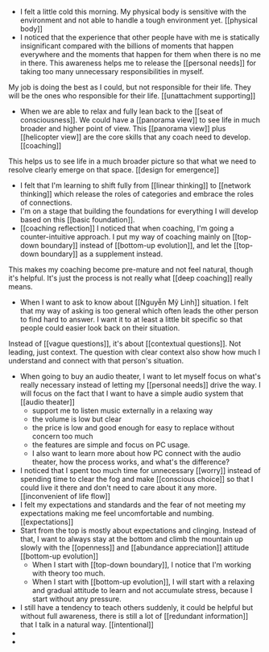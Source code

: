 - I felt a little cold this morning. My physical body is sensitive with the environment and not able to handle a tough environment yet. [[physical body]]
- I noticed that the experience that other people have with me is statically insignificant compared with the billions of moments that happen everywhere and the moments that happen for them when there is no me in there. This awareness helps me to release the [[personal needs]] for taking too many unnecessary responsibilities in myself.

My job is doing the best as I could, but not responsible for their life. They will be the ones who responsible for their life. [[unattachment supporting]]
- When we are able to relax and fully lean back to the [[seat of consciousness]]. We could have a [[panorama view]] to see life in much broader and higher point of view. This [[panorama view]] plus [[helicopter view]] are the core skills that any coach need to develop. [[coaching]]

This helps us to see life in a much broader picture so that what we need to resolve clearly emerge on that space.  [[design for emergence]]
- I felt that I'm learning to shift fully from [[linear thinking]] to [[network thinking]] which release the roles of categories and embrace the roles of connections.
- I'm on a stage that building the foundations for everything I will develop based on this [[basic foundation]].
- [[coaching reflection]] I noticed that when coaching, I'm going a counter-intuitive approach. I put my way of coaching mainly on [[top-down boundary]] instead of [[bottom-up evolution]], and let the [[top-down boundary]] as a supplement instead.

This makes my coaching become pre-mature and not feel natural, though it's helpful. It's just the process is not really what [[deep coaching]] really means.
- When I want to ask to know about [[Nguyễn Mỹ Linh]] situation. I felt that my way of asking is too general which often leads the other person to find hard to answer. I want it to at least a little bit specific so that people could easier look back on their situation. 

Instead of [[vague questions]], it's about [[contextual questions]]. Not leading, just context. The question with clear context also show how much I understand and connect with that person's situation. 
- When going to buy an audio theater, I want to let myself focus on what's really necessary instead of letting my [[personal needs]] drive the way. I will focus on the fact that I want to have a simple audio system that [[audio theater]]
    - support me to listen music externally in a relaxing way
    - the volume is low but clear
    - the price is low and good enough for easy to replace without concern too much
    - the features are simple and focus on PC usage.
    - I also want to learn more about how PC connect with the audio theater, how the process works, and what's the difference? 
- I noticed that I spent too much time for unnecessary [[worry]] instead of spending time to clear the fog and make [[conscious choice]] so that I could live it there and don't need to care about it any more. [[inconvenient of life flow]]
-  I felt my expectations and standards and the fear of not meeting my expectations making me feel uncomfortable and numbing. [[expectations]]
- Start from the top is mostly about expectations and clinging. Instead of that, I want to always stay at the bottom and climb the mountain up slowly with the [[openness]] and [[abundance appreciation]] attitude [[bottom-up evolution]] 
    - When I start with [[top-down boundary]], I notice that I'm working with theory too much.
    - When I start with [[bottom-up evolution]], I will start with a relaxing and gradual attitude to learn and not accumulate stress, because I start without any pressure.
- I still have a tendency to teach others suddenly, it could be helpful but without full awareness, there is still a lot of [[redundant information]] that I talk in a natural way. [[intentional]]
- 
- 
